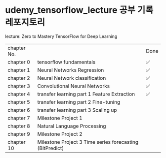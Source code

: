 # udemy_tensorflow_lecture 공부 기록 레포지토리
lecture: Zero to Mastery TensorFlow for Deep Learning 

<table>
  <tr> 
    <td>chapter No.</td>
    <td></td>
    <td>Done</td>
  </tr>
  <tr> 
    <td>chapter 0 </td>
    <td>tensorflow fundamentals </td>
    <td>✅</td>
  </tr>
  <tr> 
    <td>chapter 1 </td>
    <td>Neural Networks Regression </td>
    <td>✅</td>
  </tr>
  <tr> 
    <td>chapter 2 </td>
    <td>Neural Network classification </td>
    <td>✅</td>
  </tr>
  <tr> 
    <td>chapter 3 </td>
    <td>Convolutional Neural Networks </td>
    <td>✅</td>
  </tr>
  <tr> 
    <td>chapter 4 </td>
    <td>transfer learning part 1 Feature Extraction </td>
    <td>✅</td>
  </tr>
  <tr> 
    <td>chapter 5 </td>
    <td>transfer learning part 2 Fine-tuning </td>
    <td></td>
  </tr>
  <tr> 
    <td>chapter 6 </td>
    <td>transfer learning part 3 Scaling up </td>
    <td></td>
  </tr>
  <tr> 
    <td>chapter 7 </td>
    <td>Milestone Project 1 </td>
    <td></td>
  </tr>
  <tr> 
    <td>chapter 8 </td>
    <td>Natural Language Processing </td>
    <td></td>
  </tr>
  <tr> 
    <td>chapter 9 </td>
    <td>Milestone Project 2 </td>
    <td></td>
  </tr>
  <tr> 
    <td>chapter 10 </td>
    <td>Milestone Project 3 Time series forecasting (BitPredict) </td>
    <td></td>
  </tr>
</table>
